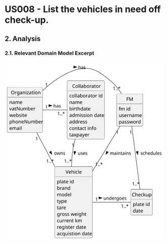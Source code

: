 # US008 - List the vehicles in need off check-up.

## 2. Analysis

### 2.1. Relevant Domain Model Excerpt 

![Domain Model](svg/us025-domain-model.svg)

